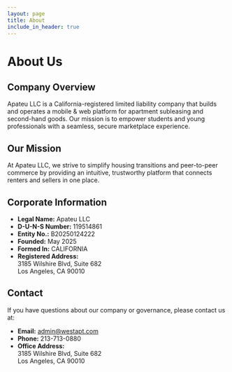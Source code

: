 ```yaml
---
layout: page
title: About
include_in_header: true
---
```


# About Us

## Company Overview
Apateu LLC is a California-registered limited liability company that builds and operates a mobile & web platform for apartment subleasing and second-hand goods. Our mission is to empower students and young professionals with a seamless, secure marketplace experience.

## Our Mission
At Apateu LLC, we strive to simplify housing transitions and peer-to-peer commerce by providing an intuitive, trustworthy platform that connects renters and sellers in one place.

## Corporate Information
- **Legal Name:** Apateu LLC  
- **D-U-N-S Number:** 119514861
- **Entity No.:** B20250124222  
- **Founded:** May 2025  
- **Formed In:** CALIFORNIA
- **Registered Address:**  
  3185 Wilshire Blvd, Suite 682  
  Los Angeles, CA 90010  

## Contact
If you have questions about our company or governance, please contact us at:

- **Email:** admin@westapt.com
- **Phone:** 213-713-0880  
- **Office Address:**  
  3185 Wilshire Blvd, Suite 682  
  Los Angeles, CA 90010  